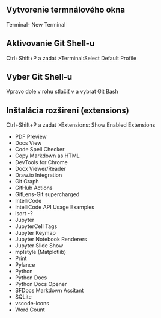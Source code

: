 ## Vytvorenie termnálového okna
Terminal- New Terminal

## Aktivovanie Git Shell-u
Ctrl+Shift+P a zadat >Terminal:Select Default Profile

## Vyber Git Shell-u
Vpravo dole v rohu stlačiť v a vybrat Git Bash

## Inštalácia rozširení (extensions) 
Ctrl+Shift+P a zadat >Extensions: Show Enabled Extensions

* PDF Preview
* Docs View
* Code Spell Checker
* Copy Markdown as HTML
* DevTools for Chrome
* Docx Viewer/Reader
* Draw.io Integration
* Git Graph
* GitHub Actions
* GitLens-Git supercharged
* IntelliCode
* IntelliCode API Usage Examples
* isort -?
* Jupyter
* JupyterCell Tags
* Jupyter Keymap
* Jupyter Notebook Renderers
* Jupyter Slide Show
* mplstyle (Matplotlib)
* Print
* Pylance
* Python
* Python Docs
* Python Docs Opener
* SFDocs Markdown Assitant
* SQLite
* vscode-icons
* Word Count
  